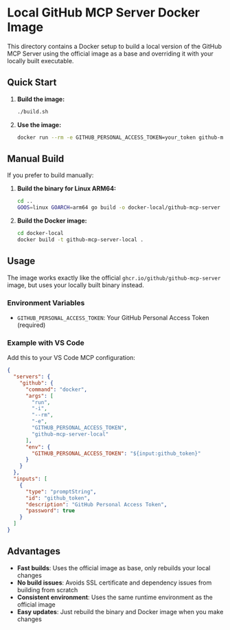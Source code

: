 # Local GitHub MCP Server Docker Image

This directory contains a Docker setup to build a local version of the GitHub MCP Server using the official image as a base and overriding it with your locally built executable.

## Quick Start

1. **Build the image:**
   ```bash
   ./build.sh
   ```

2. **Use the image:**
   ```bash
   docker run --rm -e GITHUB_PERSONAL_ACCESS_TOKEN=your_token github-mcp-server-local stdio
   ```

## Manual Build

If you prefer to build manually:

1. **Build the binary for Linux ARM64:**
   ```bash
   cd ..
   GOOS=linux GOARCH=arm64 go build -o docker-local/github-mcp-server cmd/github-mcp-server/main.go
   ```

2. **Build the Docker image:**
   ```bash
   cd docker-local
   docker build -t github-mcp-server-local .
   ```

## Usage

The image works exactly like the official `ghcr.io/github/github-mcp-server` image, but uses your locally built binary instead.

### Environment Variables

- `GITHUB_PERSONAL_ACCESS_TOKEN`: Your GitHub Personal Access Token (required)

### Example with VS Code

Add this to your VS Code MCP configuration:

```json
{
  "servers": {
    "github": {
      "command": "docker",
      "args": [
        "run",
        "-i",
        "--rm",
        "-e",
        "GITHUB_PERSONAL_ACCESS_TOKEN",
        "github-mcp-server-local"
      ],
      "env": {
        "GITHUB_PERSONAL_ACCESS_TOKEN": "${input:github_token}"
      }
    }
  },
  "inputs": [
    {
      "type": "promptString",
      "id": "github_token",
      "description": "GitHub Personal Access Token",
      "password": true
    }
  ]
}
```

## Advantages

- **Fast builds**: Uses the official image as base, only rebuilds your local changes
- **No build issues**: Avoids SSL certificate and dependency issues from building from scratch
- **Consistent environment**: Uses the same runtime environment as the official image
- **Easy updates**: Just rebuild the binary and Docker image when you make changes 